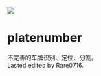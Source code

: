 ![](https://camo.githubusercontent.com/311aa4d7ea2ea2f4a540b418ad9455dc3adaa40a/68747470733a2f2f696d672e736869656c64732e696f2f62616467652f6c6963656e73652d4d49542d3061376262642e7376673f6c6f6e6743616368653d74727565267374796c653d666c61742d737175617265)  

# platenumber


不完善的车牌识别、定位、分割。  
Lasted edited by Rare0716.